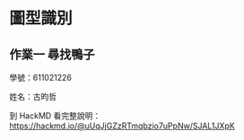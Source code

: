 # 圖型識別
## 作業一 尋找鴨子

學號：611021226

姓名：古昀哲

到 HackMD 看完整說明：
https://hackmd.io/@uUqJjGZzRTmqbzio7uPpNw/SJAL1JXpK
